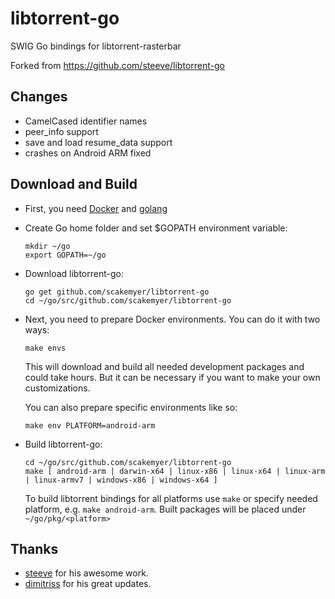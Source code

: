 libtorrent-go
=============

SWIG Go bindings for libtorrent-rasterbar

Forked from <https://github.com/steeve/libtorrent-go>


Changes
-------

+ CamelCased identifier names
+ peer_info support
+ save and load resume_data support
+ crashes on Android ARM fixed


Download and Build
------------------

+ First, you need [Docker](https://docs.docker.com/engine/installation/) and [golang](https://golang.org/doc/install)

+ Create Go home folder and set $GOPATH environment variable:

      mkdir ~/go
      export GOPATH=~/go

+ Download libtorrent-go:

      go get github.com/scakemyer/libtorrent-go
      cd ~/go/src/github.com/scakemyer/libtorrent-go

+ Next, you need to prepare Docker environments. You can do it with two ways:

      make envs

    This will download and build all needed development packages and could take hours. But it can be necessary if you want to make your own customizations.

    You can also prepare specific environments like so:

      make env PLATFORM=android-arm

+ Build libtorrent-go:

      cd ~/go/src/github.com/scakemyer/libtorrent-go
      make [ android-arm | darwin-x64 | linux-x86 | linux-x64 | linux-arm | linux-armv7 | windows-x86 | windows-x64 ]

    To build libtorrent bindings for all platforms use `make` or specify needed platform, e.g. `make android-arm`.
    Built packages will be placed under `~/go/pkg/<platform>`


Thanks
------
- [steeve](https://github.com/steeve) for his awesome work.
- [dimitriss](https://github.com/dimitriss) for his great updates.
